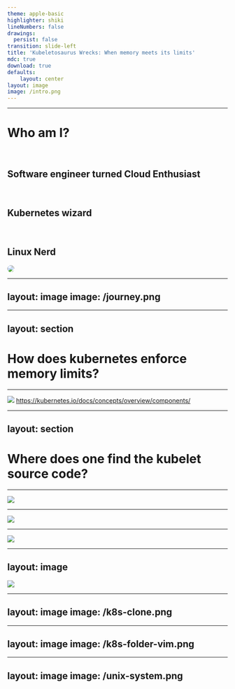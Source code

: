 ```yaml
---
theme: apple-basic
highlighter: shiki
lineNumbers: false
drawings:
  persist: false
transition: slide-left
title: 'Kubeletosaurus Wrecks: When memory meets its limits'
mdc: true
download: true
defaults:
    layout: center
layout: image
image: /intro.png
---
```


---

<div class="grid grid-cols-[1fr_35%] gap-6">

<div>
<h1 style="font-weight: bold;">Who am I?</h1>

<br/>

<h2>Software engineer turned Cloud Enthusiast <noto-cloud /></h2>
<br/>
<h2>Kubernetes wizard <noto-magic-wand /></h2>
<br/>
<h2>Linux Nerd <devicon-linux /></h2>
</div>

<div>
<img src="/profile_pic_compressed.jpg" style="border-radius: 50%;"/>
</div>

</div>

---
layout: image
image: /journey.png
---

---
layout: section
---

# How does kubernetes enforce memory limits?

---

![](/kubernetes-architecture.svg)
https://kubernetes.io/docs/concepts/overview/components/

---
layout: section
---

# Where does one find the kubelet source code?

---

![](/k8s-org.png)

---

![](/kubelet-readme.png)

---

![](/philosoraptor.png)

---
layout: image
---

<img src="/kubernetes-repo.png" style="max-height: 100%"/>

---
layout: image
image: /k8s-clone.png
---

---
layout: image
image: /k8s-folder-vim.png
---

---
layout: image
image: /unix-system.png
---

<div style="display: flex; flex-direction: row; justify-content: center; align-items: end; height: 100%;">

<p style="font-size: 40px; line-height: 50px; font-weight: bold; text-align: center;">
It's a GOLANG system!<br/>I know this!
</p>

</div>

---
layout: image
image: /k8s-kubelet.png
---

---
layout: image
image: /welcome-to-kubelet-source.png
---

<div style="display: flex; flex-direction: row; justify-content: center; align-items: end; height: 100%;">

<p style="font-size: 40px; line-height: 40px; font-weight: bold; text-align: center;">
Welcome,<br/> to the kubelet source code!
</p>

</div>

---
layout: section
---

# How does kubelet even start pods?

---
layout: full
---

<div class="full-center">

```go
// pkg/kubelet/kubelet.go:912
// Kubelet is the main kubelet implementation.
type Kubelet struct {
    // ...
}
```

</div>

---
layout: full
---

<div class="full-center">

```go
func (kl *Kubelet) SyncPod(ctx context.Context,
                           updateType kubetypes.SyncPodType,
                           pod, mirrorPod *v1.Pod,
                           podStatus *kubecontainer.PodStatus) (bool, error) {
	// ..
}
```

</div>

---

<div class="highlighted-listing">
    <h1 class="current">Creating mirror pod for static pods</h1>
    <h1 class="not-shown">Create Data directories for the pod</h1>
    <h1 class="not-shown">Fetch pull secrets</h1>
    <h1 class="not-shown">Register pod probes</h1>
</div>

---
layout: full
---

<div class="full-center">

```go {3-9}
func (kl *Kubelet) SyncPod(/*...*/) (isTerminal bool, err error) {
    // ...
	if kubetypes.IsStaticPod(pod) {
        // ...
        if err := kl.mirrorPodClient.CreateMirrorPod(pod); err != nil {
            // ...
        }
        // ...
	}
	// ...
}
```

</div>

---

# Pod object in the API server

<v-clicks>

# Cannot be controlled via API server

# Created via putting pod yaml at specific location

# Location configured by `staticPodPath`

</v-clicks>

---

<div class="highlighted-listing">
    <h1>Creating mirror pod for static pods</h1>
    <h1 class="current">Create Data directories for the pod</h1>
    <h1 class="not-shown">Fetch pull secrets</h1>
    <h1 class="not-shown">Register pod probes</h1>
</div>

---
layout: full
---

<div class="full-center">

```go {11-13}
func (kl *Kubelet) SyncPod(/*...*/) (isTerminal bool, err error) {
    // ...
	if kubetypes.IsStaticPod(pod) {
        // ...
        if err := kl.mirrorPodClient.CreateMirrorPod(pod); err != nil {
            // ...
        }
        // ...
	}
	// ...
	if err := kl.makePodDataDirs(pod); err != nil {
        // ...
	}
	// ...
}
```

</div>


---

# Folder on the host

<v-clicks>

# Kubelet stores pod related state

# E.g. effective hosts file, resolved secrets

</v-clicks>

---
layout: image
image: /unix-system-files.png
---
---

<div class="highlighted-listing">
    <h1>Creating mirror pod for static pods</h1>
    <h1>Create Data directories for the pod</h1>
    <h1 class="current">Fetch pull secrets</h1>
    <h1 class="not-shown">Register pod probes</h1>
</div>

---
layout: full
---

<div class="full-center">

```go {15}
func (kl *Kubelet) SyncPod(/*...*/) (isTerminal bool, err error) {
    // ...
	if kubetypes.IsStaticPod(pod) {
        // ...
        if err := kl.mirrorPodClient.CreateMirrorPod(pod); err != nil {
            // ...
        }
        // ...
	}
	// ...
	if err := kl.makePodDataDirs(pod); err != nil {
        // ...
	}
    // ...
    pullSecrets := kl.getPullSecretsForPod(pod)
	// ...
}
```

</div>

---
layout: image
image: magic-word-1.png
---

<div style="display: flex; flex-direction: column; justify-content: center; height: 100%;">

<p style="font-size: 40px; line-height: 35px; font-weight: bold; text-align: center;">
Me trying to pull an image from a private registry without credentials
</p>

<div style="flex-grow: 1"/>

<p style="font-size: 40px; line-height: 35px; font-weight: bold; text-align: center;">
Container registry:<br/>
Ah, Ah, Ah, <br/> you didn't say the magic word
</p>

</div>

---

# Used to authenticate with container registry

<v-clicks>

# Specified by `ImagePullSecrets` field in pod spec

</v-clicks>

---
layout: full
---

<div class="full-center">

```yaml {|9-10}
apiVersion: v1
kind: Pod
metadata:
  name: private-reg
spec:
  containers:
  - name: private-reg-container
    image: my-private-registry.com/important-image
  imagePullSecrets:
  - name: regcred
```

</div>

---

<div class="highlighted-listing">
    <h1>Creating mirror pod for static pods</h1>
    <h1>Create Data directories for the pod</h1>
    <h1>Fetch pull secrets</h1>
    <h1 class="current">Register pod probes</h1>
    <h1 class="not-shown">Register pod probes</h1>
</div>

---
layout: full
---

<div class="full-center">

```go {17}
func (kl *Kubelet) SyncPod(/*...*/) (isTerminal bool, err error) {
    // ...
    if kubetypes.IsStaticPod(pod) {
        // ...
        if err := kl.mirrorPodClient.CreateMirrorPod(pod); err != nil {
            // ...
        }
        // ...
    }
    // ...
    if err := kl.makePodDataDirs(pod); err != nil {
        // ...
    }
    // ...
    pullSecrets := kl.getPullSecretsForPod(pod)
    // ...
    kl.probeManager.AddPod(pod)
    // ...
}
```

</div>

---

# Setup of startup, readiness and liveness probes

<v-clicks>

# `probeManager` subsystem

</v-clicks>


---

<div class="highlighted-listing">
    <h1>Creating mirror pod for static pods</h1>
    <h1>Create Data directories for the pod</h1>
    <h1>Fetch pull secrets</h1>
    <h1>Register pod probes</h1>
    <h1 class="current">Call the container runtime's SyncPod callback</h1>
</div>

---
layout: full
---

<div class="full-center">

```go {11-12}
func (kl *Kubelet) SyncPod(/*...*/) (isTerminal bool, err error) {
	// ...
	if err := kl.makePodDataDirs(pod); err != nil {
        // ...
	}
    // ...
    pullSecrets := kl.getPullSecretsForPod(pod)
    // ...
	kl.probeManager.AddPod(pod)
    // ...
	result := kl.containerRuntime.SyncPod(todoCtx,
                    pod, podStatus, pullSecrets, kl.backOff)
	// ...
}
```

</div>

---
layout: full
---

<div class="full-center">

```go {3-4}
type Kubelet struct {
    // ...
	// Container runtime.
	containerRuntime kubecontainer.Runtime
    // ...
}
```

</div>

---
layout: full
---

<div class="full-center code-small-font">

```go {|3-4|5-6|8-13}
// pkg/kubelet/kuberuntime/kuberuntime_manager.go:1001
func (m *kubeGenericRuntimeManager) SyncPod(/*...*/) (result kubecontainer.PodSyncResult) {
    // Step 1: Compute sandbox and container changes.
	podContainerChanges := m.computePodActions(ctx, pod, podStatus)
	//  2. Kill pod sandbox if necessary.
	//  3. Kill any containers that should not be running.
	// ....
	// Step 4: Create a sandbox for the pod if necessary.
	if podContainerChanges.CreateSandbox {
		// ...
		podSandboxID, msg, err =  m.createPodSandbox(/*...*/)
		// ...
	}
	// ...
	start := func(/*...*/) error {
		if msg, err := m.startContainer(ctx, podSandboxID, /*...*/); err != nil { /*...*/ }
	}
	// Step 5: start ephemeral containers
	// Step 6: start init containers.
	// Step 8: start containers in podContainerChanges.ContainersToStart.
	for _, idx := range podContainerChanges.ContainersToStart {
		start(/*...*/)
	}
}
```

</div>

---
layout: full
---

<div class="full-center">

```go
func (m *kubeGenericRuntimeManager) createPodSandbox(/*...*/)
                                        (string, string, error) {
    // ...
	podSandBoxID, err :=
        m.runtimeService.RunPodSandbox(ctx, podSandboxConfig, runtimeHandler)
    // ...
}
```

</div>

---
layout: full
---

<div class="full-center">

```go {|2}
// pkg/kubelet/cri/remote/remote_runtime.go:49
// remoteRuntimeService is a gRPC implementation of internalapi.RuntimeService.
type remoteRuntimeService struct {
    // ...
}
```

</div>

---
layout: full
---

<div class="stack">
<img src="/cri.png" alt="">

<v-clicks>

<img src="/cri-highlighted.png" alt="">

<img src="/cri-highlighted-2.png" alt="">

</v-clicks>
</div>

---

```mermaid {scale: 1.5, theme: 'forest'}
graph LR

kubelet["Kubelet"]
cri("API\n(CRI)")
containerRuntime["Container Runtime"]

kubelet -- calls --> cri
 cri -. exposes .- containerRuntime
```

---
layout: section
---

# Container Runtime?

---
layout: full
---

<div class="stack">

<img src="/container-runtime.png" alt="">

<v-click>
<img src="/container-runtime-highlighted.png" alt="">
</v-click>

</div>

---

# Runs containers (duh!)

<v-clicks>

# containerD, CRI-O, Kata Containers, ...

</v-clicks>

---
layout: section
---

# What about Docker?

---

# Docker != CRI compliant

<v-click>


<div>

# Only usable through Dockershim
removed with 1.24

</div>

</v-click>

---
layout: image
image: life-finds-a-way.png
---

<div style="display: flex; flex-direction: row; justify-content: center; align-items: end; height: 100%;">

<p style="font-size: 40px; line-height: 35px; font-weight: bold; text-align: center;">
Docker, ahh, finds a way
</p>

</div>

---

# cri-dockerd

<v-click>

# CRI compliant adapter for docker socket

</v-click>

---

```mermaid {scale: 1.5, theme: 'forest'}
graph LR

dockerD["dockerD"]
dockerSocket("Docker Socket")
criDockerD["cri-dockerd"]
cri("Socket\n(CRI)")
kubelet["Kubelet"]

kubelet -- calls --> cri
cri -. exposes .- criDockerD
criDockerD -- calls --> dockerSocket
dockerD -. exposes .- dockerSocket
```

---
layout: section
---

# PodSandbox?

---

# Network Namespace

<v-clicks>

# Pause Container

# PodSandbox = wrapper around pause container + network namespace

</v-clicks>

---
layout: image
image: /hungry-trex.png
---

---
layout: image
image: /hungry-trex-eating.png
---

---
layout: full
---

<div class="full-center code-small-font">

```go {19-24|16-18}
// pkg/kubelet/kuberuntime/kuberuntime_manager.go:1001
func (m *kubeGenericRuntimeManager) SyncPod(/*...*/) (result kubecontainer.PodSyncResult) {
    // Step 1: Compute sandbox and container changes.
	podContainerChanges := m.computePodActions(ctx, pod, podStatus)

	//  2. Kill pod sandbox if necessary.
	//  3. Kill any containers that should not be running.
	// ....
	// Step 4: Create a sandbox for the pod if necessary.
	if podContainerChanges.CreateSandbox {
		// ...
		podSandboxID, msg, err =  m.createPodSandbox(/*...*/)
		// ...
	}
	// ...
	start := func(/*...*/) error {
		if msg, err := m.startContainer(ctx, podSandboxID, /*...*/); err != nil { /*...*/ }
	}
	// Step 5: start ephemeral containers
	// Step 6: start init containers.
	// Step 8: start containers in podContainerChanges.ContainersToStart.
	for _, idx := range podContainerChanges.ContainersToStart {
		start(/*...*/)
	}
}
```

</div>

---
layout: full
---

<div class="full-center code-extra-small-font">

```go {|3-4|6-9}
func (m *kubeGenericRuntimeManager) startContainer(ctx context.Context, podSandboxID string, /*...*/) (string, error) {
	// ...
	// Step 1: pull the image.
	imageRef, msg, err := m.imagePuller.EnsureImageExists(ctx, pod, container, pullSecrets, podSandboxConfig)
	// ...
	// Step 2: create the container.
	// ..	.
	containerConfig, cleanupAction, err := m.generateContainerConfig(ctx, container, pod, restartCount,
																	 podIP, imageRef, podIPs, target)
	// ...
	containerID, err := m.runtimeService.CreateContainer(ctx, podSandboxID, containerConfig, podSandboxConfig)
	// ...
	// Step 3: start the container.
	err = m.runtimeService.StartContainer(ctx, containerID)
	// ...
}
```

</div>

---
layout: full
---

<div class="full-center">

```go {|3|4|8-9|11-12|11}
type ContainerConfig struct {
	// ...
	Image *ImageSpec
	Command []string
	Args []string
	WorkingDir string
	Envs []*KeyValue
	Mounts []*Mount
	Devices []*Device
	// ...
	Linux *LinuxContainerConfig
	Windows *WindowsContainerConfig
}
```
</div>

---
layout: full
---

<div class="full-center">

```go {|3}
type LinuxContainerConfig struct {
	// Resources specification for the container.
	Resources *LinuxContainerResources
	// LinuxContainerSecurityContext configuration for the container.
	SecurityContext      *LinuxContainerSecurityContext
}
```

</div>

---
layout: full
---

<div class="full-center">

```go
type LinuxContainerResources struct {
	CpuPeriod int64
	CpuQuota int64
	CpuShares int64
	MemoryLimitInBytes int64
	// ...
	HugepageLimits []*HugepageLimit
	// ...
}
```

</div>

---
layout: full
---

<div class="full-center">

```go {|5}
type LinuxContainerConfig struct {
	// Resources specification for the container.
	Resources *LinuxContainerResources
	// LinuxContainerSecurityContext configuration for the container.
	SecurityContext      *LinuxContainerSecurityContext
}
```

</div>

---
layout: full
---

<div class="full-center">

```go
type LinuxContainerSecurityContext struct {
	Capabilities *Capability
	Privileged bool
	// ...
	RunAsUser *Int64Value
	RunAsGroup *Int64Value
	// ...
}
```

</div>

---
layout: full
---

<div class="full-center code-extra-small-font">

```go {|11-14}
func (m *kubeGenericRuntimeManager) startContainer(ctx context.Context, podSandboxID string, /*...*/) (string, error) {
	// ...
	// Step 1: pull the image.
	imageRef, msg, err := m.imagePuller.EnsureImageExists(ctx, pod, container, pullSecrets, podSandboxConfig)
	// ...
	// Step 2: create the container.
	// ...
	containerConfig, cleanupAction, err := m.generateContainerConfig(ctx, container, pod, restartCount,
																	 podIP, imageRef, podIPs, target)
	// ...
	containerID, err := m.runtimeService.CreateContainer(ctx, podSandboxID, containerConfig, podSandboxConfig)
	// ...
	// Step 3: start the container.
	err = m.runtimeService.StartContainer(ctx, containerID)
	// ...
}
```

</div>

---

```mermaid {scale: 1.5, theme: 'forest'}
graph LR

kubelet["Kubelet"]
cri("Socket\n(CRI)")
containerRuntime["Container Runtime"]

kubelet -- calls --> cri
 cri -. exposes .- containerRuntime
```

---
layout: section
---

# How does kubernetes enforce memory limits?

---
layout: full
---

<div class="full-center">

```go {|5}
type LinuxContainerResources struct {
	CpuPeriod int64
	CpuQuota int64
	CpuShares int64
	MemoryLimitInBytes int64
	// ...
	HugepageLimits []*HugepageLimit
	// ...
}
```

</div>

---
layout: image
image: /you-did-it.png
---

<div style="display: flex; flex-direction: row; justify-content: center; align-items: end; height: 100%;">

<p style="font-size: 50px; font-weight: bold; text-align: center;">
We did it!
</p>

</div>

---
layout: section
---

# Summary Time!

---

## CRI specifies API how kublet interact with container runtime

<br/>

<v-clicks>

<div>

## Various implementation of container runtimes (CRI-O, containerD, kata containers)<!-- .element: class="fragment" data-fragment-index="1" -->
<br/>
</div>

<div>

## Container runtime is actually running containers<!-- .element: class="fragment" data-fragment-index="2" -->

<br/>

</div>


<div>

## Resource limits are imposed by container runtime<!-- .element: class="fragment" data-fragment-index="3" -->

</div>

</v-clicks>

---
layout: image
image: /making-a-fortune.png
---

<div style="display: flex; flex-direction: row; justify-content: center; align-items: end; height: 100%;">

<p style="font-size: 35px; line-height: 35px; font-weight: bold; text-align: center;">
I am going to make a whole talk/blog <br/> series out of this
</p>

</div>

---

# Checkout https://patrickpichler.dev

---
layout: image
image: /outro.png
---

<div style="display: flex; flex-direction: row; justify-content: center; align-items: center; height: 100%;">

<p style="font-size: 70px; font-weight: bold; text-align: center;">
The End
</p>

</div>
